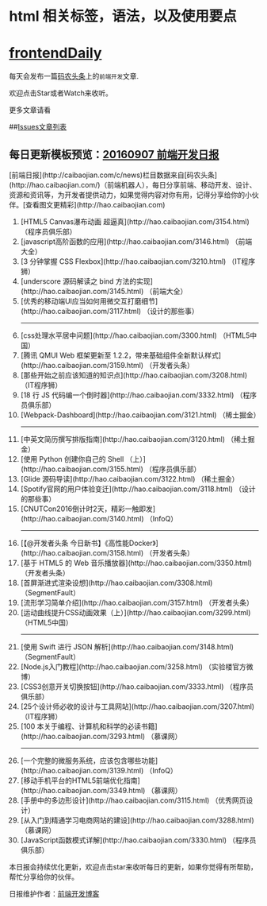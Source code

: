# html 相关标签，语法，以及使用要点
# [frontendDaily](https://github.com/kujian/frontendDaily/issues) 

每天会发布一篇[码农头条](http://hao.caibaojian.com)上的`前端开发`文章.

欢迎点击Star或者Watch来收听。

更多文章请看

##[Issues文章列表](https://github.com/kujian/frontendDaily/issues)

## 每日更新模板预览：[20160907 前端开发日报](https://github.com/kujian/frontendDaily/issues)

<p>[前端日报](http://caibaojian.com/c/news)栏目数据来自[码农头条](http://hao.caibaojian.com/)（前端机器人），每日分享前端、移动开发、设计、资源和资讯等，为开发者提供动力，如果觉得内容对你有用，记得分享给你的小伙伴。[查看图文更精彩](http://hao.caibaojian.com)</p><ol><li>[HTML5 Canvas瀑布动画 超逼真](http://hao.caibaojian.com/3154.html) （程序员俱乐部）</li><li>[javascript高阶函数的应用](http://hao.caibaojian.com/3146.html) （前端大全）</li><li>[3 分钟掌握 CSS Flexbox](http://hao.caibaojian.com/3210.html) （IT程序狮）</li><li>[underscore 源码解读之 bind 方法的实现](http://hao.caibaojian.com/3145.html) （前端大全）</li><li>[优秀的移动端UI应当如何用微交互打磨细节](http://hao.caibaojian.com/3117.html) （设计的那些事）</li><hr/><li>[css处理水平居中问题](http://hao.caibaojian.com/3300.html) （HTML5中国）</li><li>[腾讯 QMUI Web 框架更新至 1.2.2，带来基础组件全新默认样式](http://hao.caibaojian.com/3159.html) （开发者头条）</li><li>[那些开始之前应该知道的知识点](http://hao.caibaojian.com/3208.html) （IT程序狮）</li><li>[18 行 JS 代码编一个倒时器](http://hao.caibaojian.com/3332.html) （程序员俱乐部）</li><li>[Webpack-Dashboard](http://hao.caibaojian.com/3121.html) （稀土掘金）</li><hr/><li>[中英文简历撰写排版指南](http://hao.caibaojian.com/3120.html) （稀土掘金）</li><li>[使用 Python 创建你自己的 Shell （上）](http://hao.caibaojian.com/3155.html) （程序员俱乐部）</li><li>[Glide 源码导读](http://hao.caibaojian.com/3122.html) （稀土掘金）</li><li>[Spotify官网的用户体验变迁](http://hao.caibaojian.com/3118.html) （设计的那些事）</li><li>[CNUTCon2016倒计时2天，精彩一触即发](http://hao.caibaojian.com/3140.html) （InfoQ）</li><hr/><li>[【@开发者头条 今日新书】《高性能Docker》](http://hao.caibaojian.com/3158.html) （开发者头条）</li><li>[基于 HTML5 的 Web 音乐播放器](http://hao.caibaojian.com/3350.html) （开发者头条）</li><li>[首屏渐进式渲染设想](http://hao.caibaojian.com/3308.html) （SegmentFault）</li><li>[流形学习简单介绍](http://hao.caibaojian.com/3157.html) （开发者头条）</li><li>[运动曲线提升CSS动画效果（上）](http://hao.caibaojian.com/3299.html) （HTML5中国）</li><hr/><li>[使用 Swift 进行 JSON 解析](http://hao.caibaojian.com/3148.html) （SegmentFault）</li><li>[Node.js入门教程](http://hao.caibaojian.com/3258.html) （实验楼官方微博）</li><li>[CSS3创意开关切换按钮](http://hao.caibaojian.com/3333.html) （程序员俱乐部）</li><li>[25个设计师必收的设计与工具网站](http://hao.caibaojian.com/3207.html) （IT程序狮）</li><li>[100 本关于编程、计算机和科学的必读书籍](http://hao.caibaojian.com/3293.html) （慕课网）</li><hr/><li>[一个完整的微服务系统，应该包含哪些功能](http://hao.caibaojian.com/3139.html) （InfoQ）</li><li>[移动手机平台的HTML5前端优化指南](http://hao.caibaojian.com/3349.html) （慕课网）</li><li>[手册中的多边形设计](http://hao.caibaojian.com/3115.html) （优秀网页设计）</li><li>[从入门到精通学习电商网站的建设](http://hao.caibaojian.com/3288.html) （慕课网）</li><li>[JavaScript函数模式详解](http://hao.caibaojian.com/3330.html) （程序员俱乐部）</li></ol>

本日报会持续优化更新，欢迎点击star来收听每日的更新，如果你觉得有所帮助，帮忙分享给你的伙伴。

日报维护作者：[前端开发博客](http://caibaojian.com)
